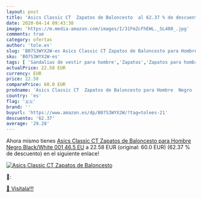 ```yaml
---
layout: post
title: 'Asics Classic CT  Zapatos de Baloncesto  al 62.37 % de descuento'
date: 2020-04-14 09:43:38
image: 'https://m.media-amazon.com/images/I/31FmZcFhEWL._SL400_.jpg'
comments: true
category: ofertas
author: 'tole.es'
slug: 'B07S3WYX2W-es Asics Classic CT Zapatos de Baloncesto para Hombre Negro...'
sku: 'B07S3WYX2W-es'
tags: [ 'Sandalias de vestir para hombre','Zapatos','Zapatos para hombre','Zapatos y complementos','zapatos', ]
actualPrice: 22.58 EUR
currency: EUR
price: 22.58
comparePrice: 60.0 EUR
prodname: 'Asics Classic CT  Zapatos de Baloncesto para Hombre  Negro  Black/White 001   46.5 EU'
country: 'es'
flag: '🇪🇸'
brand: ''
buyurl: 'https://www.amazon.es/dp/B07S3WYX2W/?tag=tolees-21'
descuento: '62.37'
average: '29.28'
---
```


Ahora mismo tienes [Asics Classic CT  Zapatos de Baloncesto para Hombre  Negro  Black/White 001   46.5 EU](https://www.amazon.es/dp/B07S3WYX2W/?tag=tolees-21) a 22.58 EUR (original: 60.0 EUR) (62.37 %  de descuento) en el siguiente enlace!

[![Asics Classic CT  Zapatos de Baloncesto ](https://m.media-amazon.com/images/I/31FmZcFhEWL._SL400_.jpg)](https://www.amazon.es/dp/B07S3WYX2W/?tag=tolees-21)

🔎:


[🛒 Visítala!!!](https://www.amazon.es/dp/B07S3WYX2W/?tag=tolees-21)
